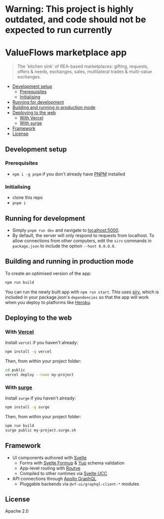 # Warning: This project is highly outdated, and code should not be expected to run currently

# ValueFlows marketplace app

> The 'kitchen sink' of REA-based marketplaces: gifting, requests, offers & needs, exchanges, sales, multilateral trades & multi-value exchanges.

<!-- MarkdownTOC -->

- [Development setup](#development-setup)
	- [Prerequisites](#prerequisites)
	- [Initialising](#initialising)
- [Running for development](#running-for-development)
- [Building and running in production mode](#building-and-running-in-production-mode)
- [Deploying to the web](#deploying-to-the-web)
	- [With Vercel](#with-vercel)
	- [With surge](#with-surge)
- [Framework](#framework)
- [License](#license)

<!-- /MarkdownTOC -->

## Development setup

### Prerequisites

- `npm i -g pnpm` if you don't already have [PNPM](https://pnpm.js.org/) installed

### Initialising

- clone this repo
- `pnpm i`

## Running for development

- Simply `pnpm run dev` and navigate to [localhost:5000](http://localhost:5000).
- By default, the server will only respond to requests from localhost. To allow connections from other computers, edit the `sirv` commands in `package.json` to include the option `--host 0.0.0.0`.

## Building and running in production mode

To create an optimised version of the app:

```bash
npm run build
```

You can run the newly built app with `npm run start`. This uses [sirv](https://github.com/lukeed/sirv), which is included in your package.json's `dependencies` so that the app will work when you deploy to platforms like [Heroku](https://heroku.com).


## Deploying to the web

### With [Vercel](https://vercel.com)

Install `vercel` if you haven't already:

```bash
npm install -g vercel
```

Then, from within your project folder:

```bash
cd public
vercel deploy --name my-project
```

### With [surge](https://surge.sh/)

Install `surge` if you haven't already:

```bash
npm install -g surge
```

Then, from within your project folder:

```bash
npm run build
surge public my-project.surge.sh
```


## Framework

- UI components authored with [Svelte](https://svelte.dev/)
	- Forms with [Svelte Formup](https://svelte-formup.js.org/) & [Yup](https://www.npmjs.com/package/yup) schema validation
	- App-level routing with [Routve](https://www.npmjs.com/package/routve)
	- Compiled to other runtimes via [Svelte UCC](https://github.com/pospi/svelte-universal-component-compiler)
- API connections through [Apollo GraphQL](https://www.apollographql.com/)
	- Pluggable backends via `@vf-ui/graphql-client-*` modules


## License

Apache 2.0
